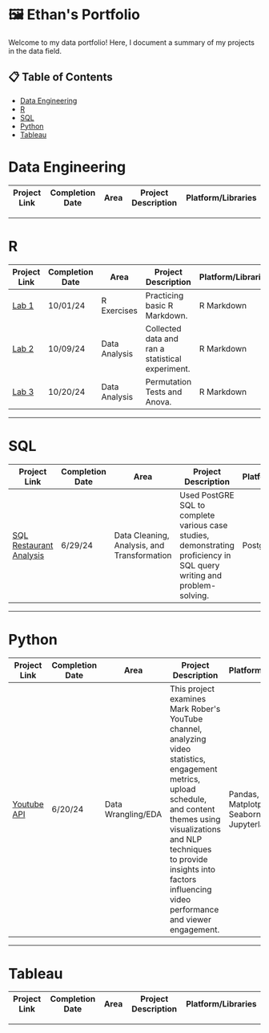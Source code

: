 # 🖼️ Ethan's Portfolio

Welcome to my data portfolio! Here, I document a summary of my projects in the data field.

## 📋 Table of Contents
- [Data Engineering](#data-engineering)
- [R](#R)
- [SQL](#sql)
- [Python](#python)
- [Tableau](#tableau)


# Data Engineering

| Project Link | Completion Date | Area | Project Description | Platform/Libraries |
|---|---|---|---|---|


***

# R

| Project Link | Completion Date | Area | Project Description | Platform/Libraries |
|---|---|---|---|---|
| [Lab 1](https://github.com/ethantsaox/Lab-1) | 10/01/24 | R Exercises | Practicing basic R Markdown. | R Markdown
| [Lab 2](https://github.com/ethantsaox/Lab-2) | 10/09/24 | Data Analysis | Collected data and ran a statistical experiment. | R Markdown
| [Lab 3](https://github.com/ethantsaox/Permutation-Tests-and-ANOVA) | 10/20/24 | Data Analysis | Permutation Tests and Anova. | R Markdown

***

# SQL

| Project Link | Completion Date | Area | Project Description | Platform/Libraries |
|---|---|---|---|---|
| [SQL Restaurant Analysis](https://github.com/ethantsaox/8-Week-SQL-Challenge) | 6/29/24 | Data Cleaning, Analysis, and Transformation | Used PostGRE SQL to complete various case studies, demonstrating proficiency in SQL query writing and problem-solving. | PostgreSQL

***

# Python

| Project Link | Completion Date | Area | Project Description | Platform/Libraries |    
|---|---|---|---|---|
| [Youtube API](https://github.com/ethantsaox/Youtube-API) | 6/20/24 | Data Wrangling/EDA | This project examines Mark Rober's YouTube channel, analyzing video statistics, engagement metrics, upload schedule, and content themes using visualizations and NLP techniques to provide insights into factors influencing video performance and viewer engagement. | Pandas, Matplotplib, Seaborn, Jupyterlab


***

# Tableau

| Project Link | Completion Date | Area | Project Description | Platform/Libraries |   
|---|---|---|---|---|


***
